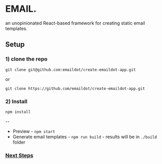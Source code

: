 # EMAIL.

an unopinionated React-based framework for creating static email templates.

## Setup

### 1) clone the repo

`git clone git@github.com:emaildot/create-emaildot-app.git`

or

`git clone https://github.com/emaildot/create-emaildot-app.git`

### 2) Install

`npm install`

--

- Preview - `npm start`
- Generate email templates - `npm run build` - results will be in `./build` folder

### [Next Steps](https://github.com/siddacool/emaildot/wiki 'Documentation ')

